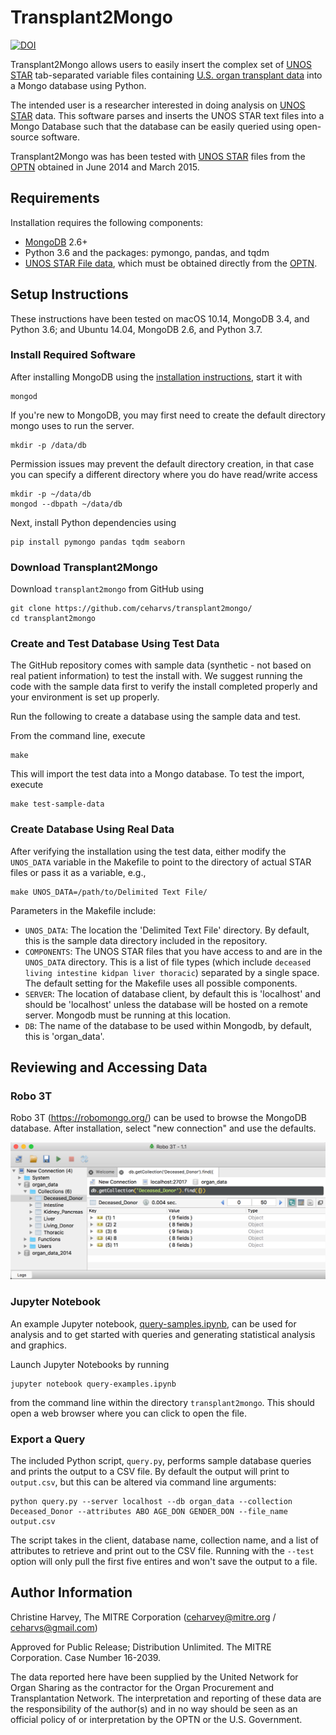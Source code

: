 # Transplant2Mongo

[![DOI](https://zenodo.org/badge/82126974.svg)](https://zenodo.org/badge/latestdoi/82126974)

Transplant2Mongo allows users to easily insert the complex set of [UNOS STAR](https://optn.transplant.hrsa.gov/data) tab-separated variable files containing [U.S. organ transplant data](https://optn.transplant.hrsa.gov/) into a Mongo database using Python. 

The intended user is a researcher interested in doing analysis on [UNOS STAR](https://optn.transplant.hrsa.gov/) data. This software parses and inserts the UNOS STAR text files into a Mongo Database such that the database can be easily queried using open-source software.

Transplant2Mongo was has been tested with [UNOS STAR](https://optn.transplant.hrsa.gov/data) files from the [OPTN](https://optn.transplant.hrsa.gov/) obtained in June 2014 and March 2015.

## Requirements

Installation requires the following components:

* [MongoDB](https://docs.mongodb.com/manual/tutorial/) 2.6+
* Python 3.6 and the packages: pymongo, pandas, and tqdm
* [UNOS STAR File data](https://optn.transplant.hrsa.gov/), which must be obtained directly from the [OPTN](https://optn.transplant.hrsa.gov/).

## Setup Instructions

These instructions have been tested on macOS 10.14, MongoDB 3.4, and Python 3.6; and Ubuntu 14.04, MongoDB 2.6, and Python 3.7. 

### Install Required Software

After installing MongoDB using the [installation instructions](https://docs.mongodb.com/manual/administration/install-community/), start it with

```
mongod
```

If you're new to MongoDB, you may first need to create the default directory mongo uses to run the server.

```
mkdir -p /data/db
```

Permission issues may prevent the default directory creation, in that case you can specify a different directory where you do have read/write access
```
mkdir -p ~/data/db
mongod --dbpath ~/data/db
```

Next, install Python dependencies using

```
pip install pymongo pandas tqdm seaborn
```

### Download Transplant2Mongo

Download `transplant2mongo` from GitHub using

```
git clone https://github.com/ceharvs/transplant2mongo/
cd transplant2mongo
```

### Create and Test Database Using Test Data

The GitHub repository comes with sample data (synthetic - not based on real patient information) to test the install with.  We suggest running the code with the sample data first to verify the install completed properly and your environment is set up properly.

Run the following to create a database using the sample data and test. 

From the command line, execute

```
make
```

This will import the test data into a Mongo database. To test the import, execute

```
make test-sample-data
```

### Create Database Using Real Data

After verifying the installation using the test data, either modify the `UNOS_DATA` variable in the Makefile to point to the directory of actual STAR files or pass it as a variable, e.g.,

```
make UNOS_DATA=/path/to/Delimited Text File/
```

Parameters in the Makefile include:

* `UNOS_DATA`: The location the 'Delimited Text File' directory. By default, this is the sample data directory included in the repository.
* `COMPONENTS`: The UNOS STAR files that you have access to and are in the `UNOS_DATA` directory. This is a list of file types (which include `deceased living intestine kidpan liver thoracic`) separated by a single space.  The default setting for the Makefile uses all possible components.
* `SERVER`: The location of database client, by default this is 'localhost' and should be 'localhost' unless the database will be hosted on a remote server. Mongodb must be running at this location.
* `DB`: The name of the database to be used within Mongodb, by default, this is 'organ_data'.

## Reviewing and Accessing Data

### Robo 3T

Robo 3T (https://robomongo.org/) can be used to browse the MongoDB database. After installation, select "new connection" and use the defaults.

![Robo3T screenshot](images/Robo3T.png)

### Jupyter Notebook

An example Jupyter notebook, [query-samples.ipynb](https://github.com/ceharvs/transplant2mongo/blob/master/query-examples.ipynb), can be used for analysis and to get started with queries and generating statistical analysis and graphics.

Launch Jupyter Notebooks by running 

```
jupyter notebook query-examples.ipynb
``` 

from the command line within the directory `transplant2mongo`.  This should open a web browser where you can click to open the file.  

### Export a Query

The included Python script, `query.py`, performs sample database queries and prints the output to a CSV file.  By default the output will print to `output.csv`, but this can be altered via command line arguments:

```
python query.py --server localhost --db organ_data --collection Deceased_Donor --attributes ABO AGE_DON GENDER_DON --file_name output.csv
```

The script takes in the client, database name, collection name, and a list of attributes to retrieve and print out to the CSV file.  Running with the `--test` option will only pull the first five entires and won't save the output to a file. 


## Author Information

Christine Harvey, The MITRE Corporation (ceharvey@mitre.org / ceharvs@gmail.com)

Approved for Public Release; Distribution Unlimited. The MITRE Corporation. Case Number 16-2039.

The data reported here have been supplied by the United Network for Organ Sharing as the contractor for the Organ Procurement and Transplantation Network. The interpretation and reporting of these data are the responsibility of the author(s) and in no way should be seen as an official policy of or interpretation by the OPTN or the U.S. Government.
